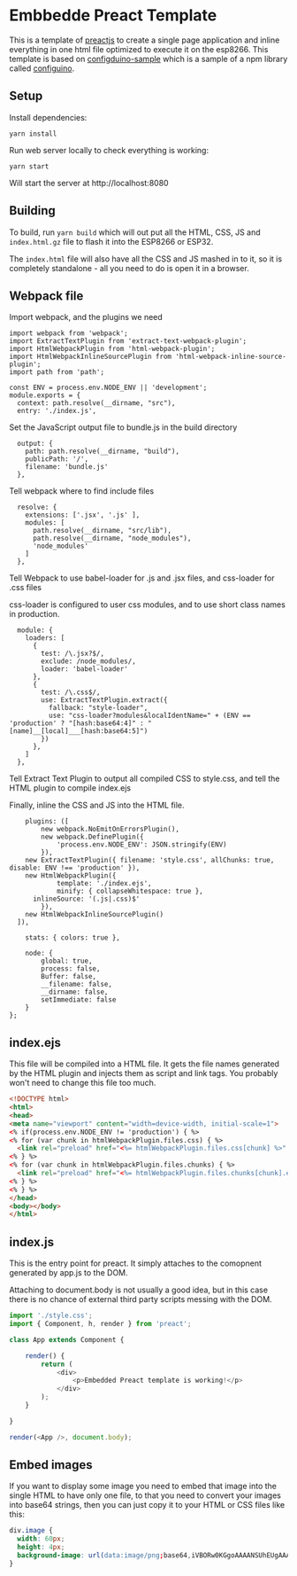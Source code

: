 # Embbedde Preact Template

This is a template of [preactjs](https://preactjs.com/) to create a single page application and inline everything in one html file optimized to execute it on the esp8266. This template is based on [configduino-sample](https://github.com/madpilot/configduino-sample) which is a sample of a npm library called [configuino](https://github.com/madpilot/configduino).



## Setup

Install dependencies:

```
yarn install
```

Run web server locally to check everything is working:

```
yarn start
```

Will start the server at http://localhost:8080

## Building

To build, run ```yarn build``` which will out put all the HTML, CSS, JS and `index.html.gz` file to flash it into the ESP8266 or ESP32. 

The `index.html` file will also have all the CSS and JS mashed in to it, so it is completely standalone - all you need to do is open it in a browser.

## Webpack file

Import webpack, and the plugins we need

```
import webpack from 'webpack';
import ExtractTextPlugin from 'extract-text-webpack-plugin';
import HtmlWebpackPlugin from 'html-webpack-plugin';
import HtmlWebpackInlineSourcePlugin from 'html-webpack-inline-source-plugin';
import path from 'path';
```

```
const ENV = process.env.NODE_ENV || 'development';
module.exports = {
  context: path.resolve(__dirname, "src"),
  entry: './index.js',
```

Set the JavaScript output file to bundle.js in the build directory

```
  output: {
    path: path.resolve(__dirname, "build"),
    publicPath: '/',
    filename: 'bundle.js'
  },
```

Tell webpack where to find include files

```
  resolve: {
    extensions: ['.jsx', '.js' ],
    modules: [
      path.resolve(__dirname, "src/lib"),
      path.resolve(__dirname, "node_modules"),
      'node_modules'
    ]
  },
```

Tell Webpack to use babel-loader for .js and .jsx files, and css-loader for .css files

css-loader is configured to user css modules, and to use short class names in production.

```
  module: {
    loaders: [
      {
        test: /\.jsx?$/,
        exclude: /node_modules/,
        loader: 'babel-loader'
      },
      {
        test: /\.css$/,
        use: ExtractTextPlugin.extract({
          fallback: "style-loader",
          use: "css-loader?modules&localIdentName=" + (ENV == 'production' ? "[hash:base64:4]" : "[name]__[local]___[hash:base64:5]")
        })
      },
    ]
  },
```

Tell Extract Text Plugin to output all compiled CSS to style.css, and tell the HTML plugin to compile index.ejs

Finally, inline the CSS and JS into the HTML file.

```
	plugins: ([
		new webpack.NoEmitOnErrorsPlugin(),
		new webpack.DefinePlugin({
			'process.env.NODE_ENV': JSON.stringify(ENV)
		}),
    new ExtractTextPlugin({ filename: 'style.css', allChunks: true, disable: ENV !== 'production' }),
    new HtmlWebpackPlugin({
			template: './index.ejs',
			minify: { collapseWhitespace: true },
      inlineSource: '(.js|.css)$'
		}),
    new HtmlWebpackInlineSourcePlugin()
  ]),
```

```
	stats: { colors: true },

	node: {
		global: true,
		process: false,
		Buffer: false,
		__filename: false,
		__dirname: false,
		setImmediate: false
	}
};
```

## index.ejs

This file will be compiled into a HTML file. It gets the file names generated by the HTML plugin and injects them as script and link tags. You probably won't need to change this file too much.

```html
<!DOCTYPE html>
<html>
<head>
<meta name="viewport" content="width=device-width, initial-scale=1">
<% if(process.env.NODE_ENV != 'production') { %>
<% for (var chunk in htmlWebpackPlugin.files.css) { %>
  <link rel="preload" href="<%= htmlWebpackPlugin.files.css[chunk] %>"  as="style">
<% } %>
<% for (var chunk in htmlWebpackPlugin.files.chunks) { %>
  <link rel="preload" href="<%= htmlWebpackPlugin.files.chunks[chunk].entry %>" as="script">
<% } %>
<% } %>
</head>
<body></body>
</html>
```

## index.js

This is the entry point for preact. It simply attaches to the comopnent generated by app.js to the DOM.

Attaching to document.body is not usually a good idea, but in this case there is no chance of external third party scripts messing with the DOM.

```javascript
import './style.css';
import { Component, h, render } from 'preact';

class App extends Component {

	render() {
		return (
			<div>
				<p>Embedded Preact template is working!</p>
			</div>
		);
	}

}

render(<App />, document.body);
```

## Embed images

If you want to display some image you need to embed that image into the single HTML to have only one file, to that you need to convert your images into base64 strings, then you can just copy it to your HTML or CSS files like this:

```css
div.image {
  width: 60px;
  height: 4px;
  background-image: url(data:image/png;base64,iVBORw0KGgoAAAANSUhEUgAAADIA...);
}
```

